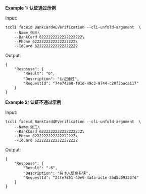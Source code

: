 **Example 1: 认证通过示例**



Input: 

```
tccli faceid BankCard4EVerification --cli-unfold-argument  \
    --Name 张三\
    --BankCard 6222222222222222222\
    --Phone 6222222222222222222\
    --IdCard 6222222222222222222
```

Output: 
```
{
    "Response": {
        "Result": "0",
        "Description": "认证通过",
        "RequestId": "74e742e8-f91d-49c3-9744-c20f3baca117"
    }
}
```

**Example 2: 认证不通过示例**



Input: 

```
tccli faceid BankCard4EVerification --cli-unfold-argument  \
    --Name 张三\
    --BankCard 6222222222222222222\
    --Phone 6222222222222222222\
    --IdCard 6222222222222222222
```

Output: 
```
{
    "Response": {
        "Result": "-6",
        "Description": "持卡人信息有误",
        "RequestId": "24fe7851-49e9-4a4a-ac1e-3bd5c09323fd"
    }
}
```

